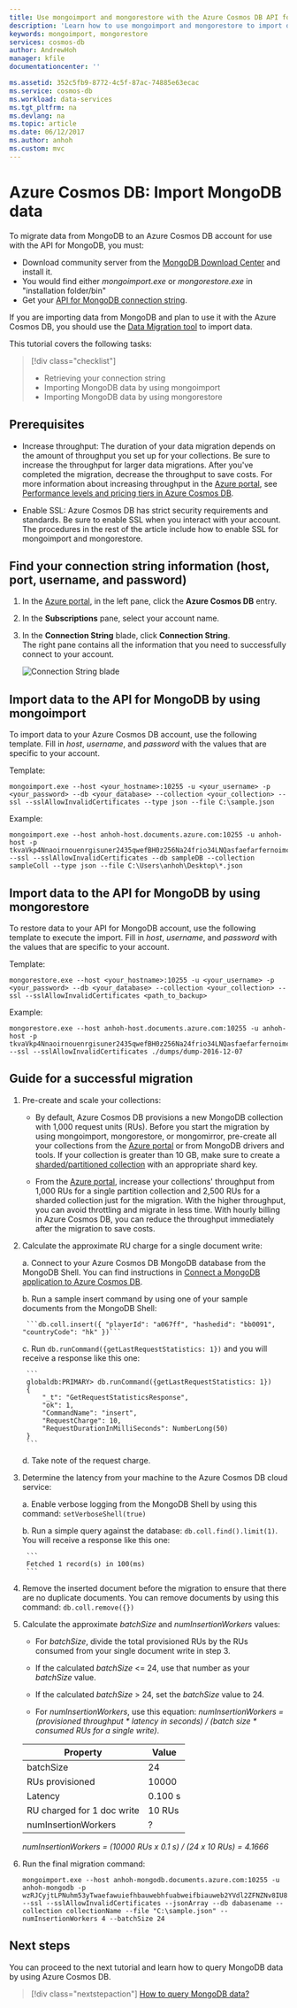 ```yaml
---
title: Use mongoimport and mongorestore with the Azure Cosmos DB API for MongoDB | Microsoft Docs
description: 'Learn how to use mongoimport and mongorestore to import data to an API for MongoDB account'
keywords: mongoimport, mongorestore
services: cosmos-db
author: AndrewHoh
manager: kfile
documentationcenter: ''

ms.assetid: 352c5fb9-8772-4c5f-87ac-74885e63ecac
ms.service: cosmos-db
ms.workload: data-services
ms.tgt_pltfrm: na
ms.devlang: na
ms.topic: article
ms.date: 06/12/2017
ms.author: anhoh
ms.custom: mvc
---
```


# Azure Cosmos DB: Import MongoDB data 

To migrate data from MongoDB to an Azure Cosmos DB account for use with the API for MongoDB, you must:

* Download community server from the [MongoDB Download Center](https://www.mongodb.com/download-center) and install it.
* You would find either *mongoimport.exe* or *mongorestore.exe* in "installation folder/bin" 
* Get your [API for MongoDB connection string](connect-mongodb-account.md).

If you are importing data from MongoDB and plan to use it with the Azure Cosmos DB, you should use the [Data Migration tool](import-data.md) to import data.

This tutorial covers the following tasks:

> [!div class="checklist"]
> * Retrieving your connection string
> * Importing MongoDB data by using mongoimport
> * Importing MongoDB data by using mongorestore

## Prerequisites

* Increase throughput: The duration of your data migration depends on the amount of throughput you set up for your collections. Be sure to increase the throughput for larger data migrations. After you've completed the migration, decrease the throughput to save costs. For more information about increasing throughput in the [Azure portal](https://portal.azure.com), see [Performance levels and pricing tiers in Azure Cosmos DB](performance-levels.md).

* Enable SSL: Azure Cosmos DB has strict security requirements and standards. Be sure to enable SSL when you interact with your account. The procedures in the rest of the article include how to enable SSL for mongoimport and mongorestore.

## Find your connection string information (host, port, username, and password)

1. In the [Azure portal](https://portal.azure.com), in the left pane, click the **Azure Cosmos DB** entry.
2. In the **Subscriptions** pane, select your account name.
3. In the **Connection String** blade, click **Connection String**.  
The right pane contains all the information that you need to successfully connect to your account.

    ![Connection String blade](./media/mongodb-migrate/ConnectionStringBlade.png)

## Import data to the API for MongoDB by using mongoimport

To import data to your Azure Cosmos DB account, use the following template. Fill in *host*, *username*, and *password* with the values that are specific to your account.  

Template:

    mongoimport.exe --host <your_hostname>:10255 -u <your_username> -p <your_password> --db <your_database> --collection <your_collection> --ssl --sslAllowInvalidCertificates --type json --file C:\sample.json

Example:  

    mongoimport.exe --host anhoh-host.documents.azure.com:10255 -u anhoh-host -p tkvaVkp4Nnaoirnouenrgisuner2435qwefBH0z256Na24frio34LNQasfaefarfernoimczciqisAXw== --ssl --sslAllowInvalidCertificates --db sampleDB --collection sampleColl --type json --file C:\Users\anhoh\Desktop\*.json

## Import data to the API for MongoDB by using mongorestore

To restore data to your API for MongoDB account, use the following template to execute the import. Fill in *host*, *username*, and *password* with the values that are specific to your account.

Template:

    mongorestore.exe --host <your_hostname>:10255 -u <your_username> -p <your_password> --db <your_database> --collection <your_collection> --ssl --sslAllowInvalidCertificates <path_to_backup>

Example:

    mongorestore.exe --host anhoh-host.documents.azure.com:10255 -u anhoh-host -p tkvaVkp4Nnaoirnouenrgisuner2435qwefBH0z256Na24frio34LNQasfaefarfernoimczciqisAXw== --ssl --sslAllowInvalidCertificates ./dumps/dump-2016-12-07
    
## Guide for a successful migration

1. Pre-create and scale your collections:
        
    * By default, Azure Cosmos DB provisions a new MongoDB collection with 1,000 request units (RUs). Before you start the migration by using mongoimport, mongorestore, or mongomirror, pre-create all your collections from the [Azure portal](https://portal.azure.com) or from MongoDB drivers and tools. If your collection is greater than 10 GB, make sure to create a [sharded/partitioned collection](partition-data.md) with an appropriate shard key.

    * From the [Azure portal](https://portal.azure.com), increase your collections' throughput from 1,000 RUs for a single partition collection and 2,500 RUs for a sharded collection just for the migration. With the higher throughput, you can avoid throttling and migrate in less time. With hourly billing in Azure Cosmos DB, you can reduce the throughput immediately after the migration to save costs.

2. Calculate the approximate RU charge for a single document write:

    a. Connect to your Azure Cosmos DB MongoDB database from the MongoDB Shell. You can find instructions in [Connect a MongoDB application to Azure Cosmos DB](connect-mongodb-account.md).
    
    b. Run a sample insert command by using one of your sample documents from the MongoDB Shell:
    
        ```db.coll.insert({ "playerId": "a067ff", "hashedid": "bb0091", "countryCode": "hk" })```
        
    c. Run ```db.runCommand({getLastRequestStatistics: 1})``` and you will receive a response like this one:
     
        ```
        globaldb:PRIMARY> db.runCommand({getLastRequestStatistics: 1})
        {
            "_t": "GetRequestStatisticsResponse",
            "ok": 1,
            "CommandName": "insert",
            "RequestCharge": 10,
            "RequestDurationInMilliSeconds": NumberLong(50)
        }
        ```
        
    d. Take note of the request charge.
    
3. Determine the latency from your machine to the Azure Cosmos DB cloud service:
    
    a. Enable verbose logging from the MongoDB Shell by using this command: ```setVerboseShell(true)```
    
    b. Run a simple query against the database: ```db.coll.find().limit(1)```. You will receive a response like this one:

        ```
        Fetched 1 record(s) in 100(ms)
        ```
        
4. Remove the inserted document before the migration to ensure that there are no duplicate documents. You can remove documents by using this command: ```db.coll.remove({})```

5. Calculate the approximate *batchSize* and *numInsertionWorkers* values:

    * For *batchSize*, divide the total provisioned RUs by the RUs consumed from your single document write in step 3.
    
    * If the calculated *batchSize* <= 24, use that number as your *batchSize* value.
    
    * If the calculated *batchSize* > 24, set the *batchSize* value to 24.
    
    * For *numInsertionWorkers*, use this equation:
        *numInsertionWorkers =  (provisioned throughput * latency in seconds) / (batch size * consumed RUs for a single write)*.
        
    |Property|Value|
    |--------|-----|
    |batchSize| 24 |
    |RUs provisioned | 10000 |
    |Latency | 0.100 s |
    |RU charged for 1 doc write | 10 RUs |
    |numInsertionWorkers | ? |
    
    *numInsertionWorkers = (10000 RUs x 0.1 s) / (24 x 10 RUs) = 4.1666*

6. Run the final migration command:

   ```
   mongoimport.exe --host anhoh-mongodb.documents.azure.com:10255 -u anhoh-mongodb -p wzRJCyjtLPNuhm53yTwaefawuiefhbauwebhfuabweifbiauweb2YVdl2ZFNZNv8IU89LqFVm5U0bw== --ssl --sslAllowInvalidCertificates --jsonArray --db dabasename --collection collectionName --file "C:\sample.json" --numInsertionWorkers 4 --batchSize 24
   ```

## Next steps

You can proceed to the next tutorial and learn how to query MongoDB data by using Azure Cosmos DB. 

> [!div class="nextstepaction"]
>[How to query MongoDB data?](../cosmos-db/tutorial-query-mongodb.md)
